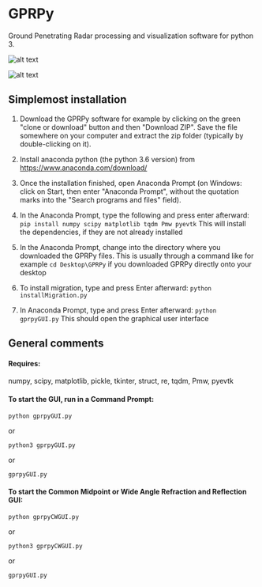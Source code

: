 # GPRPy
Ground Penetrating Radar processing and visualization software for python 3.

![alt text](https://github.com/NSGeophysics/GPRPy/blob/master/profileGUI.png)

![alt text](https://github.com/NSGeophysics/GPRPy/blob/master/CWGUI.png)


## Simplemost installation

1) Download the GPRPy software for example by clicking on the green "clone or download" 
button and then "Download ZIP". Save the file somewhere on your computer and extract the 
zip folder (typically by double-clicking on it).

2) Install anaconda python (the python 3.6 version) from https://www.anaconda.com/download/

3) Once the installation finished, open Anaconda Prompt (on Windows: click on Start, 
then enter "Anaconda Prompt", without the quotation marks into the 
"Search programs and files" field).

4) In the Anaconda Prompt, type the following and press enter afterward:
`pip install numpy scipy matplotlib tqdm Pmw pyevtk`
This will install the dependencies, if they are not already installed

5) In the Anaconda Prompt, change into the directory where you downloaded the GPRPy files.
This is usually through a command like for example
`cd Desktop\GPRPy`
if you downloaded GPRPy directly onto your desktop

6) To install migration, type and press Enter afterward:
`python installMigration.py`

7) In Anaconda Prompt, type and press Enter afterward:
`python gprpyGUI.py`
This should open the graphical user interface


## General comments

#### Requires:

numpy, scipy, matplotlib, pickle, tkinter, struct, re, tqdm, Pmw, pyevtk

#### To start the GUI, run in a Command Prompt:

`python gprpyGUI.py`

or

`python3 gprpyGUI.py`

or

`gprpyGUI.py`

#### To start the Common Midpoint or Wide Angle Refraction and Reflection GUI:

`python gprpyCWGUI.py`

or

`python3 gprpyCWGUI.py`

or

`gprpyGUI.py`



